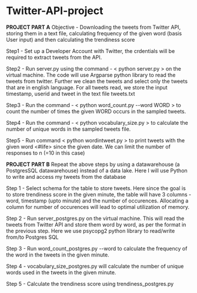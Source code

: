 # Twitter-API-project
**PROJECT PART A**
Objective - Downloading the tweets from Twitter API, storing them in a text file, calculating frequency of the given word (basis User input) and then calculating the trendiness score

Step1 - Set up a Developer Account with Twitter, the crdentials will be required to extract tweets from the API.

Step2 - Run server.py using the command - < python server.py > on the virtual machine. The code will use Argparse python library to read the tweets from twitter. Further we clean the tweets and select only the tweets that are in english language. For all tweets read, we store the input timestamp, userid and tweet in the text file tweets.txt

Step3 - Run the command - < python word_count.py --word WORD > to count the number of times the given WORD occurs in the sampled tweets. 

Step4 - Run the command - < python vocabulary_size.py > to calculate the number of unique words in the sampled tweets file.  

Step5 - Run command < python wordintweet.py > to print tweets with the given word <#life> since the given date. We can limit the number of responses to n (=10 in this case)

**PROJECT PART B**
Repeat the above steps by using a datawarehouse (a PostgresSQL datawarehouse) instead of a data lake. Here I will use Python to write and access my tweets from the database

Step 1 - Select schema for the table to store tweets. Here since the goal is to store trendiness score in the given minute, the table will have 3 columns - word, timestamp (upto minute) and the number of occurences. Allocating a column for number of occurences will lead to optimal utilization of memory. 

Step 2 - Run server_postgres.py on the virtual machine. This will read the tweets from Twitter API and store them word by word, as per the format in the previous step. Here we use psycopg2 python library to read/write from/to Postgres SQL

Step 3 - Run word_count_postgres.py --word <life> to calculate the frequency of the word in the tweets in the given minute.
  
Step 4 - vocabulary_size_postgres.py will calculate the number of unique words used in the tweets in the given minute. 
  
Step 5 - Calculate the trendiness score using trendiness_postgres.py

